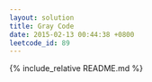 ```yaml
---
layout: solution
title: Gray Code
date: 2015-02-13 00:44:38 +0800
leetcode_id: 89
---
```

{% include_relative README.md %}

